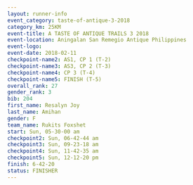 ```yaml
---
layout: runner-info 
event_category: taste-of-antique-3-2018 
category_km: 25KM 
event-title: A TASTE OF ANTIQUE TRAILS 3 2018 
event-location: Aningalan San Remegio Antique Philippines 
event-logo: 
event-date: 2018-02-11 
checkpoint-name2: AS1, CP 1 (T-2) 
checkpoint-name3: AS3, CP 2 (T-3) 
checkpoint-name4: CP 3 (T-4) 
checkpoint-name5: FINISH (T-5) 
overall_rank: 27
gender_rank: 3
bib: 204
first_name: Resalyn Joy
last_name: Amihan
gender: F
team_name: Rukits Foxshet
start: Sun, 05-30-00 am
checkpoint2: Sun, 06-42-44 am
checkpoint3: Sun, 09-23-18 am
checkpoint4: Sun, 11-42-35 am
checkpoint5: Sun, 12-12-20 pm
finish: 6-42-20
status: FINISHER
---
```

